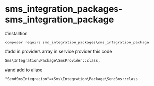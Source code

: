 # sms_integration_packages-sms_integration_package

#installtion

`composer require sms_integration_packages\sms_integration_package `

#add in providers array in service provider this code

` Sms\Integration\Package\SmsProvider::class, `

#and add to aliase

` "SendSmsIntegration"=>Sms\Integration\Package\SendSms::class `
